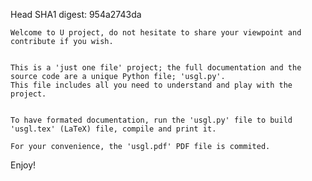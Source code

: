 Head SHA1 digest: 954a2743da


    Welcome to U project, do not hesitate to share your viewpoint and contribute if you wish.


    This is a 'just one file' project; the full documentation and the source code are a unique Python file; 'usgl.py'.
    This file includes all you need to understand and play with the project.


    To have formated documentation, run the 'usgl.py' file to build 'usgl.tex' (LaTeX) file, compile and print it.

    For your convenience, the 'usgl.pdf' PDF file is commited.

Enjoy!